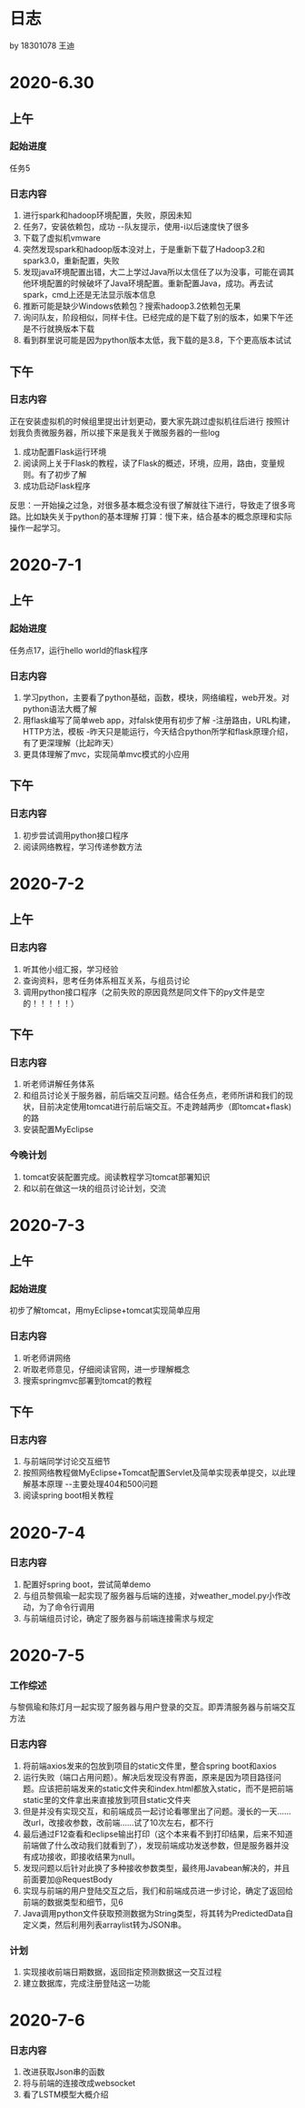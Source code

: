 # 日志

by 18301078 王迪

# 2020-6.30

## 上午

### 起始进度

任务5

### 日志内容

1. 进行spark和hadoop环境配置，失败，原因未知
2. 任务7，安装依赖包，成功
   --队友提示，使用-i以后速度快了很多
3. 下载了虚拟机vmware
4. 突然发现spark和hadoop版本没对上，于是重新下载了Hadoop3.2和spark3.0，重新配置，失败
5. 发现java环境配置出错，大二上学过Java所以太信任了以为没事，可能在调其他环境配置的时候破坏了Java环境配置。重新配置Java，成功。再去试spark，cmd上还是无法显示版本信息
6. 推断可能是缺少Windows依赖包？搜索hadoop3.2依赖包无果
7. 询问队友，阶段相似，同样卡住。已经完成的是下载了别的版本，如果下午还是不行就换版本下载
8. 看到群里说可能是因为python版本太低，我下载的是3.8，下个更高版本试试

## 下午

### 日志内容

正在安装虚拟机的时候组里提出计划更动，要大家先跳过虚拟机往后进行
按照计划我负责微服务器，所以接下来是我关于微服务器的一些log
1. 成功配置Flask运行环境
2. 阅读网上关于Flask的教程，读了Flask的概述，环境，应用，路由，变量规则。有了初步了解
3. 成功启动Flask程序

反思：一开始操之过急，对很多基本概念没有很了解就往下进行，导致走了很多弯路。比如缺失关于python的基本理解
打算：慢下来，结合基本的概念原理和实际操作一起学习。


# 2020-7-1

## 上午

### 起始进度

任务点17，运行hello world的flask程序

### 日志内容

1. 学习python，主要看了python基础，函数，模块，网络编程，web开发。对python语法大概了解
2. 用flask编写了简单web app，对falsk使用有初步了解
   -注册路由，URL构建，HTTP方法，模板
   -昨天只是能运行，今天结合python所学和flask原理介绍，有了更深理解（比起昨天）
3. 更具体理解了mvc，实现简单mvc模式的小应用

## 下午

### 日志内容

1. 初步尝试调用python接口程序
2. 阅读网络教程，学习传递参数方法

# 2020-7-2

## 上午

### 日志内容
1. 听其他小组汇报，学习经验
2. 查询资料，思考任务体系相互关系，与组员讨论
3. 调用python接口程序（之前失败的原因竟然是同文件下的py文件是空的！！！！！）

## 下午

### 日志内容
1. 听老师讲解任务体系
2. 和组员讨论关于服务器，前后端交互问题。结合任务点，老师所讲和我们的现状，目前决定使用tomcat进行前后端交互。不走跨越两步（即tomcat+flask)的路
3. 安装配置MyEclipse

### 今晚计划
1. tomcat安装配置完成。阅读教程学习tomcat部署知识
2. 和以前在做这一块的组员讨论计划，交流

# 2020-7-3

## 上午

### 起始进度

初步了解tomcat，用myEclipse+tomcat实现简单应用

### 日志内容

1. 听老师讲网络
2. 听取老师意见，仔细阅读官网，进一步理解概念
3. 搜索springmvc部署到tomcat的教程

## 下午

### 日志内容

1. 与前端同学讨论交互细节
3. 按照网络教程做MyEclipse+Tomcat配置Servlet及简单实现表单提交，以此理解基本原理
   --主要处理404和500问题
2. 阅读spring boot相关教程

# 2020-7-4

### 日志内容

1. 配置好spring boot，尝试简单demo
2. 与组员黎佩瑜一起实现了服务器与后端的连接，对weather_model.py小作改动，为了命令行调用
3. 与前端组员讨论，确定了服务器与前端连接需求与规定

# 2020-7-5

### 工作综述

与黎佩瑜和陈灯月一起实现了服务器与用户登录的交互。即弄清服务器与前端交互方法

### 日志内容

1. 将前端axios发来的包放到项目的static文件里，整合spring boot和axios
2. 运行失败（端口占用问题）。解决后发现没有界面，原来是因为项目路径问题。应该把前端发来的static文件夹和index.html都放入static，而不是把前端static里的文件拿出来直接放到项目static文件夹
3. 但是并没有实现交互，和前端成员一起讨论看哪里出了问题。漫长的一天……改url，改接收参数，改前端……试了10次左右，都不行
3. 最后通过F12查看和eclipse输出打印（这个本来看不到打印结果，后来不知道前端做了什么改动我们就看到了），发现前端成功发送参数，但是服务器并没有成功接收，即接收结果为null。
4. 发现问题以后针对此换了多种接收参数类型，最终用Javabean解决的，并且前面要加@RequestBody
5. 实现与前端的用户登陆交互之后，我们和前端成员进一步讨论，确定了返回给前端的数据类型和细节，见6
6. Java调用python文件获取预测数据为String类型，将其转为PredictedData自定义类，然后利用列表arraylist转为JSON串。

### 计划

1. 实现接收前端日期数据，返回指定预测数据这一交互过程
2. 建立数据库，完成注册登陆这一功能

# 2020-7-6

### 日志内容

1. 改进获取Json串的函数
2. 将与前端的连接改成websocket
3. 看了LSTM模型大概介绍
